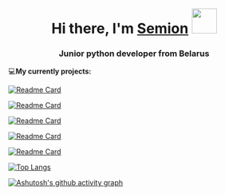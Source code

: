 <h1 align="center">Hi there, I'm <a href="https://daniilshat.ru/" target="_blank">Semion</a> 
<img src="https://github.com/blackcater/blackcater/raw/main/images/Hi.gif" width="50"/></h1>
<h3 align="center">Junior python developer from Belarus</h3>

:computer:**My currently projects:**

[![Readme Card](https://github-readme-stats.vercel.app/api/pin/?username=Semion-Sh&repo=Telegram_Bot)](https://github.com/Semion-Sh/Telegram_Bot)

[![Readme Card](https://github-readme-stats.vercel.app/api/pin/?username=Semion-Sh&repo=Rest-menu-django)](https://github.com/Semion-Sh/rest-menu-django)

[![Readme Card](https://github-readme-stats.vercel.app/api/pin/?username=Semion-Sh&repo=YouTube_downloader_flask)](https://github.com/Semion-Sh/YouTube_downloader_flask)

[![Readme Card](https://github-readme-stats.vercel.app/api/pin/?username=Semion-Sh&repo=Mobile-as-WebCam)](https://github.com/Semion-Sh/Mobile-as-WebCam)

[![Readme Card](https://github-readme-stats.vercel.app/api/pin/?username=Semion-Sh&repo=IOS_Calculator)](https://github.com/Semion-Sh/IOS_Calculator)

[![Top Langs](https://github-readme-stats.vercel.app/api/top-langs/?username=Semion-Sh&layout=compact)](https://github.com/anuraghazra/github-readme-stats)

[![Ashutosh's github activity graph](https://activity-graph.herokuapp.com/graph?username=Semion-Sh)](https://github.com/ashutosh00710/github-readme-activity-graph)
